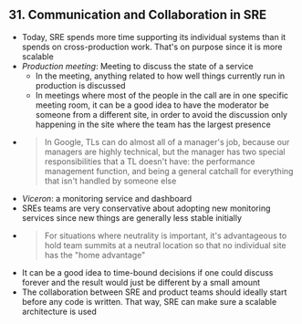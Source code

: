 ## 31. Communication and Collaboration in SRE

- Today, SRE spends more time supporting its individual systems than it spends on cross-production work. That's on purpose since it is more scalable
- *Production meeting*: Meeting to discuss the state of a service
  - In the meeting, anything related to how well things currently run in production is discussed
  - In meetings where most of the people in the call are in one specific meeting room, it can be a good idea to have the moderator be someone from a different site, in order to avoid the discussion only happening in the site where the team has the largest presence
- > In Google, TLs can do almost all of a manager's job, because our managers are highly technical, but the manager has two special responsibilities that a TL doesn't have: the performance management function, and being a general catchall for everything that isn't handled by someone else
- *Viceron*: a monitoring service and dashboard
- SREs teams are very conservative about adopting new monitoring services since new things are generally less stable initially
- > For situations where neutrality is important, it's advantageous to hold team summits at a neutral location so that no individual site has the "home advantage"
- It can be a good idea to time-bound decisions if one could discuss forever and the result would just be different by a small amount
- The collaboration between SRE and product teams should ideally start before any code is written. That way, SRE can make sure a scalable architecture is used
